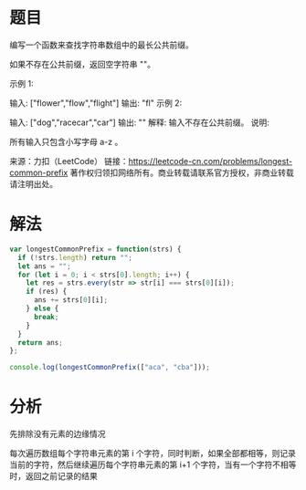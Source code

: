 
# 题目

编写一个函数来查找字符串数组中的最长公共前缀。

如果不存在公共前缀，返回空字符串 ""。

示例 1:

输入: ["flower","flow","flight"]
输出: "fl"
示例 2:

输入: ["dog","racecar","car"]
输出: ""
解释: 输入不存在公共前缀。
说明:

所有输入只包含小写字母 a-z 。

来源：力扣（LeetCode）
链接：https://leetcode-cn.com/problems/longest-common-prefix
著作权归领扣网络所有。商业转载请联系官方授权，非商业转载请注明出处。

# 解法

```javascript
var longestCommonPrefix = function(strs) {
  if (!strs.length) return "";
  let ans = "";
  for (let i = 0; i < strs[0].length; i++) {
    let res = strs.every(str => str[i] === strs[0][i]);
    if (res) {
      ans += strs[0][i];
    } else {
      break;
    }
  }
  return ans;
};

console.log(longestCommonPrefix(["aca", "cba"]));
```

# 分析

先排除没有元素的边缘情况

每次遍历数组每个字符串元素的第 i 个字符，同时判断，如果全部都相等，则记录当前的字符，然后继续遍历每个字符串元素的第 i+1 个字符，当有一个字符不相等时，返回之前记录的结果
